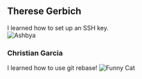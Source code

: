## Therese Gerbich  
I learned how to set up an SSH key.  
![Ashbya](https://external-content.duckduckgo.com/iu/?u=https%3A%2F%2Ftse4.mm.bing.net%2Fth%3Fid%3DOIP.2pjhE4wSkpC6e-nSWGg6wwAAAA%26pid%3DApi&f=1&ipt=e927be6ddbde81f8f022e977e50480d247835ef4e85ae03ccad19d0e23779782&ipo=images)

### Christian Garcia
I learned how to use git rebase!
![Funny Cat](https://www.google.com/url?sa=i&url=https%3A%2F%2Fwww.pinterest.com%2Fpin%2Fcats-everywhere-are-crashing-zoom-chats--328270260344035512%2F&psig=AOvVaw0yC8zD2OfggbWRJzv6m24l&ust=1717010792688000&source=images&cd=vfe&opi=89978449&ved=0CBIQjRxqFwoTCMCO4eSJsYYDFQAAAAAdAAAAABAE)
